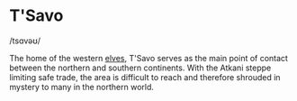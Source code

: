 # T'Savo
/tsɑvəʊ/

The home of the western [elves](/species/elf), T'Savo serves as the main point of contact between the northern and southern continents. With the Atkani steppe limiting safe trade, the area is difficult to reach and therefore shrouded in mystery to many in the northern world.